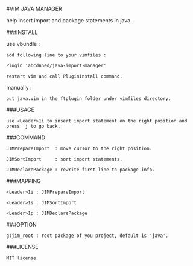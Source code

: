 #VIM JAVA MANAGER

help insert import and package statements in java.

###INSTALL

use vbundle :

    add following line to your vimfiles :

    Plugin 'abcdnned/java-import-manager'

    restart vim and call PluginInstall command.

manually :

    put java.vim in the ftplugin folder under vimfiles directory.

###USAGE

    use <Leader>1i to insert import statement on the right position and press 'j to go back. 

###COMMAND

    JIMPrepareImport  : move cursor to the right position.

    JIMSortImport     : sort import statements.

    JIMDeclarePackage : rewrite first line to package info.

###MAPPING

    <Leader>1i : JIMPrepareImport

    <Leader>1s : JIMSortImport

    <Leader>1p : JIMDeclarePackage

###OPTION

    g:jim_root : root package of you project, default is 'java'.

###LICENSE

    MIT license
